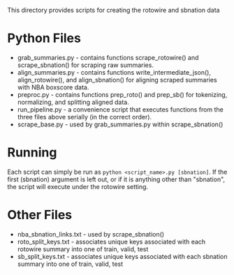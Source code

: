 This directory provides scripts for creating the rotowire and sbnation data

# Python Files
* grab_summaries.py - contains functions scrape_rotowire() and scrape_sbnation() for scraping raw summaries.
* align_summaries.py - contains functions write_intermediate_json(), align_rotowire(), and align_sbnation() for aligning scraped summaries with NBA boxscore data.
* preproc.py - contains functions prep_roto() and prep_sb() for tokenizing, normalizing, and splitting aligned data.
* run_pipeline.py - a convenience script that executes functions from the three files above serially (in the correct order).
* scrape_base.py - used by grab_summaries.py within scrape_sbnation()

# Running
Each script can simply be run as `python <script_name>.py [sbnation]`. If the first (sbnation) argument is left out, or if it is anything other than "sbnation", the script will execute under the rotowire setting.

# Other Files
* nba_sbnation_links.txt - used by scrape_sbnation()
* roto_split_keys.txt - associates unique keys associated with each rotowire summary into one of train, valid, test
* sb_split_keys.txt - associates unique keys associated with each sbnation summary into one of train, valid, test
